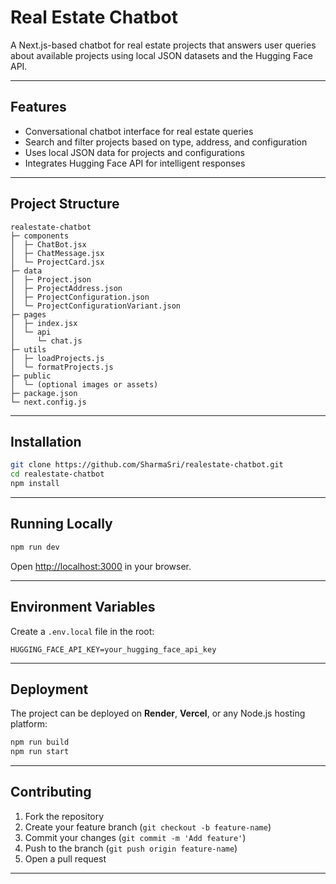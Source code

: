 

# Real Estate Chatbot

A Next.js-based chatbot for real estate projects that answers user queries about available projects using local JSON datasets and the Hugging Face API.

---

## Features

* Conversational chatbot interface for real estate queries
* Search and filter projects based on type, address, and configuration
* Uses local JSON data for projects and configurations
* Integrates Hugging Face API for intelligent responses

---

## Project Structure

```
realestate-chatbot
├─ components
│  ├─ ChatBot.jsx
│  ├─ ChatMessage.jsx
│  └─ ProjectCard.jsx
├─ data
│  ├─ Project.json
│  ├─ ProjectAddress.json
│  ├─ ProjectConfiguration.json
│  └─ ProjectConfigurationVariant.json
├─ pages
│  ├─ index.jsx
│  └─ api
│     └─ chat.js
├─ utils
│  ├─ loadProjects.js
│  └─ formatProjects.js
├─ public
│  └─ (optional images or assets)
├─ package.json
└─ next.config.js
```

---

## Installation

```bash
git clone https://github.com/SharmaSri/realestate-chatbot.git
cd realestate-chatbot
npm install
```

---

## Running Locally

```bash
npm run dev
```

Open [http://localhost:3000](http://localhost:3000) in your browser.

---

## Environment Variables

Create a `.env.local` file in the root:

```
HUGGING_FACE_API_KEY=your_hugging_face_api_key
```

---

## Deployment

The project can be deployed on **Render**, **Vercel**, or any Node.js hosting platform:

```bash
npm run build
npm run start
```


---

## Contributing

1. Fork the repository
2. Create your feature branch (`git checkout -b feature-name`)
3. Commit your changes (`git commit -m 'Add feature'`)
4. Push to the branch (`git push origin feature-name`)
5. Open a pull request

---


